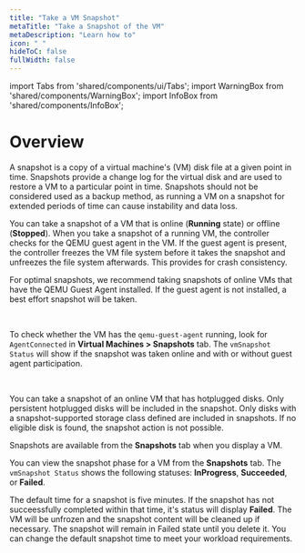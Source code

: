 ```yaml
---
title: "Take a VM Snapshot"
metaTitle: "Take a Snapshot of the VM"
metaDescription: "Learn how to"
icon: " "
hideToC: false
fullWidth: false
---
```


import Tabs from 'shared/components/ui/Tabs';
import WarningBox from 'shared/components/WarningBox';
import InfoBox from 'shared/components/InfoBox';

# Overview

A snapshot is a copy of a virtual machine's (VM) disk file at a given point in time. Snapshots provide a change log for the virtual disk and are used to restore a VM to a particular point in time. Snapshots should not be considered used as a backup method, as running a VM on a snapshot for extended periods of time can cause instability and data loss.

You can take a snapshot of a VM that is online (**Running** state) or offline (**Stopped**). When you take a snapshot of a running VM, the controller checks for the QEMU guest agent in the VM. If the guest agent is present, the controller freezes the VM file system before it takes the snapshot and unfreezes the file system afterwards. This provides for crash consistency.

For optimal snapshots, we recommend taking snapshots of online VMs that have the QEMU Guest Agent installed. If the guest agent is not installed, a best effort snapshot will be taken.

<br />

<InfoBox>

To check whether the VM has the ``qemu-guest-agent`` running, look for ``AgentConnected`` in **Virtual Machines > Snapshots** tab. The ``vmSnapshot Status`` will show if the snapshot was taken online and with or without guest agent participation.

</InfoBox>

<br />

You can take a snapshot of an online VM that has hotplugged disks. Only persistent hotplugged disks will be included in the snapshot. Only disks with a snapshot-supported storage class defined are included in snapshots. If no eligible disk is found, the snapshot action is not possible.

Snapshots are available from the **Snapshots** tab when you display a VM.

You can view the snapshot phase for a VM from the **Snapshots** tab. The ``vmSnapshot Status`` shows the following statuses: **InProgress**, **Succeeded**, or **Failed**. 

The default time for a snapshot is five minutes. If the snapshot has not succeessfully completed within that time, it's status will display **Failed**. The VM will be unfrozen and the snapshot content will be cleaned up if necessary. The snapshot will remain in Failed state until you delete it. You can change the default snapshot time to meet your workload requirements.






